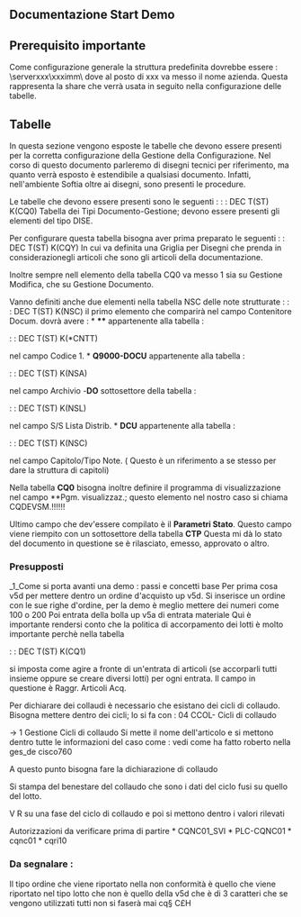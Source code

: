 ## Documentazione Start Demo

## Prerequisito importante
Come configurazione generale la struttura predefinita dovrebbe essere :  \serverxxx\xxximm\ dove al posto di xxx va messo il nome azienda.
Questa rappresenta la share che verrà usata in seguito nella configurazione delle tabelle.

## Tabelle
In questa sezione vengono esposte le tabelle che devono essere presenti per la corretta configurazione della Gestione della Configurazione. Nel corso di questo documento parleremo di disegni tecnici per riferimento, ma quanto verrà esposto è estendibile a qualsiasi documento. Infatti, nell'ambiente Softia oltre ai disegni, sono presenti le procedure.

Le tabelle  che devono essere presenti sono le seguenti : 
  :  : DEC T(ST) K(CQ0)
Tabella dei Tipi Documento-Gestione; devono essere presenti gli elementi del tipo DISE.

Per configurare questa tabella bisogna aver prima preparato le seguenti
  :  : DEC T(ST) K(CQY)
In cui va definita una Griglia per Disegni che prenda in considerazionegli articoli che sono gli articoli della documentazione.

Inoltre sempre nell elemento della tabella CQ0 va messo 1 sia su Gestione Modifica, che su Gestione Documento.

Vanno definiti anche due elementi nella tabella NSC delle note strutturate : 
   :  : DEC T(ST) K(NSC)
il primo elemento che comparirà nel campo Contenitore Docum. dovrà avere : 
 \* __\*\*__ appartenente alla tabella : 

 :  : DEC T(ST) K(\*CNTT)

nel campo Codice 1.
 \* __Q9000-DOCU__ appartenente alla tabella : 

 :  : DEC T(ST) K(NSA)

nel campo Archivio
 -__DO__ sottosettore della tabella : 

 :  : DEC T(ST) K(NSL)

nel campo S/S Lista Distrib.
 \* __DCU__ appartenente alla tabella : 

 :  : DEC T(ST) K(NSC)

nel campo Capitolo/Tipo Note. ( Questo è un riferimento a se stesso per dare la struttura di capitoli)

Nella tabella **CQ0** bisogna inoltre definire il programma di visualizzazione nel campo **Pgm. visualizzaz.; questo elemento nel nostro caso si chiama CQDEVSM.!!!!!!

Ultimo campo che dev'essere compilato è il **Parametri Stato**. Questo campo viene riempito con un sottosettore della tabella **CTP** Questa mi dà lo stato del documento in questione se è rilasciato, emesso, approvato o altro.

### Presupposti

_1_Come si porta avanti una demo :  passi e concetti base
Per prima cosa v5d per mettere dentro un ordine d'acquisto up v5d. Si inserisce un ordine con le sue righe d'ordine, per la demo è meglio mettere dei numeri come 100 o 200 Poi entrata della bolla up v5a di entrata materiale Qui è importante rendersi conto che la politica di accorpamento dei lotti è molto importante perchè nella tabella

 :  : DEC T(ST) K(CQ1)

si imposta come agire a fronte di  un'entrata di articoli (se accorparli tutti insieme oppure se creare diversi lotti) per ogni entrata. Il campo in questione è Raggr. Articoli Acq.

Per dichiarare dei collaudi è necessario che esistano dei cicli di collaudo. Bisogna mettere dentro dei cicli; lo si fa con :  04 CCOL- Cicli di collaudo

  -> 1 Gestione Cicli di collaudo
Si mette il nome dell'articolo e si mettono dentro tutte le informazioni del caso come :  vedi come ha fatto roberto nella ges_de cisco760

A questo punto bisogna fare la dichiarazione di collaudo

Si stampa del benestare del collaudo che sono i dati del ciclo fusi su quello del lotto.

V R su una fase del ciclo di collaudo e poi si mettono dentro i valori rilevati

Autorizzazioni   da verificare prima di partire
 \* CQNC01_SVI
 \* PLC-CQNC01
 \* cqnc01
 \* cqri10

### Da segnalare : 
Il tipo ordine che viene riportato nella non conformità  è quello che viene riportato nel tipo lotto che non è quello della v5d che è di 3 caratteri che se vengono utilizzati tutti non si faserà mai
 cq§
 C£H
